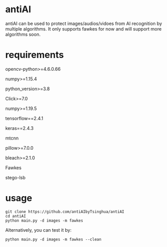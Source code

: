 # antiAI
antiAI can be used to protect images/audios/vidoes from AI recognition by multiple algorithms. It only supports fawkes for now and will support more algorithms soon.

# requirements
opencv-python>=4.6.0.66

numpy>=1.15.4

python_version>=3.8

Click>=7.0

numpy>=1.19.5

tensorflow==2.4.1

keras==2.4.3

mtcnn

pillow>=7.0.0

bleach>=2.1.0

Fawkes

stego-lsb

# usage

    git clone https://github.com/antiAIbyTsinghua/antiAI
    cd antiAI
    python main.py -d images -m fawkes

Alternatively, you can test it by:

    python main.py -d images -m fawkes --clean
